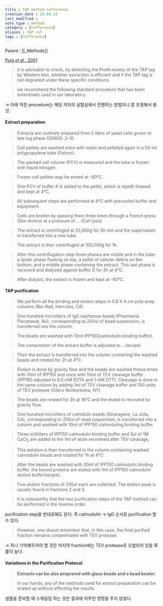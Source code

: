 ```yaml
---
title : TAP method refference
creation_date : 23.04.13
last_modified :
note_type : method
category : [refference]
aliases : TAP ref
tags : [refference]
---
```


Parent : [[_Methods]]


[Puig *et al.*, 2001](zotero://select/items/@puig2001)

>it is advisable to check, by detecting the ProtA moiety of the TAP tag by Western blot, whether extraction is efficient and if the TAP tag is not degraded under these specific conditions.

>we recommend the following standard procedure that has been extensively used in our laboratory.

→ 아래 적힌 procedure는 해당 저자의 실험실에서 진행하는 방법이니 잘 조정해서 쓸 것. 

#### Extract preparation

> Extracts are routinely prepared from 2 liters of yeast cells grown to late log phase (OD600 ,2–3).

> Cell pellets are washed once with water and pelleted again in a 50-ml polypropylene tube (Falcon).

>The packed cell volume (PCV) is measured and the tube is frozen with liquid nitrogen.

>Frozen cell pellets may be stored at -80℃.

> One PCV of buffer A is added to the pellet, which is repidlt thawed and kept at 4℃.

> All subsequent steps are performed at 4℃ with precooled buffer and equipment.

> Cells are broken by passing them three times through a French press (Sim-Amino) at a pressure of  … (Cell lysis)

> The extract is centrifuged at 25,000g for 30 min and the supernatant is transferred into a new tube.

> The extract is then centrifuged at 100,000g for 1h.

> After this centrifugation step three phases are visible and in the tube: a lipidic phase floating on top, a pellet of cellular debris on the bottom, and a middle phase containing the extract. This last phase is recoverd and dialyzed against buffer D for 3h at 4℃.

> After dialysis, the extract is frozen and kept at -80℃.

#### TAP purification

> We perform all the binding and elution steps in 0.8 X 4 cm poly-prep columns (Bio-Rad, Hercules, CA)

> One hundred microliters of IgG sepharose beads (Pharmacia Piscatawat, NJ), corresponding to 200ul of bead suspension, is transferred into the column.

> The beads are washed with 10ml IPP150(calmodulin binding buffer).

> The composition of the extract buffer is adjusted to …(recipe)

> Then the extract is transferred into the column containing the washed beads and rotated for 2h at 4℃.

> Elution is done by gravity flow and the beads are washed thress times with 10ml of IPP150 and once with 10ml of TEV cleavage buffer (IPP180 adjusted to 0.5 mM EDTA and 1 mM DTT). Cleavage is done in the same column by adding 1ml of TEV cleavage buffer and 100 units of TEV protease (Gibco Ronkonkona, NY).

> The beads are rorated for 2h at 16℃ and the eluted is recoverd by gravity flow.

> One hundred microliters of calmdulin beads (Straragene, La Jolla, CA), corresponding to 200ul of vead suspension, is transferred into a column and washed with 10ml of IPP150 calmoduling binding buffer.

> Three milliliters of IPP150 calmodulin binding buffer and 3ul of 1M CaCl<sub>2</sub> are added to the 1ml of elute recovered after TEV cleavage,

> This solution is then transferred to the column containing washed calmodulin beads and rotated for 1h at 4℃.

> After the beads are washed with 30ml of IPP150 calmodulin binding buffer, the bound proteins are eluted with 1ml of IPP150 calmodulin elution buffer(recipe).

> Five elution fractions of 200ul each are collected. The elution peak is usually found in fractions 2 and 3.

> It is noteworthy that the two purification steps of the TAP method can be performed in the reverse order.

purification step을 반대로해도 된다. 즉 calmodulin → IgG 순서로 purification 할 수 있다.

> However, one shoud remember that, in this case, the final purified fraction remains contaminated with TEV protease.

→ 하나 기억해두어야 할 것은 마지막 fraction에는 TEV protease로 오염되어 있을 확률이 높다.


#### Variations in the Purification Protocol

>**Extracts can be also preprared with glass beads and a bead beater.**

> In our hands, any of the methods used for extract preparation can be scaled up without affecting the results.

샘플을 준비할 때 스케일업 하는 것은 결과에 아무런 영향을 주지 않았다.